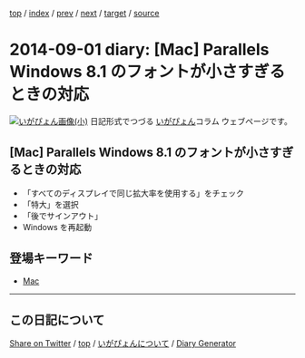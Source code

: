 [top](../index.html) 
 / [index](index.html) 
 / [prev](ig140828.html) 
 / [next](ig140903.html) 
 / [target](https://igapyon.github.io/diary/2014/ig140901.html) 
 / [source](https://github.com/igapyon/diary/blob/gh-pages/2014/ig140901.html.src.md) 

2014-09-01 diary: [Mac] Parallels Windows 8.1 のフォントが小さすぎるときの対応
=====================================================================================================
[![いがぴょん画像(小)](https://igapyon.github.io/diary/images/iga200306s.jpg "いがぴょん")](https://igapyon.github.io/diary/memo/memoigapyon.html) 日記形式でつづる [いがぴょん](https://igapyon.github.io/diary/memo/memoigapyon.html)コラム ウェブページです。

## [Mac] Parallels Windows 8.1 のフォントが小さすぎるときの対応

* 「すべてのディスプレイで同じ拡大率を使用する」をチェック
* 「特大」を選択
* 「後でサインアウト」
* Windows を再起動



## 登場キーワード

* [Mac](../keyword/mac.html)

----------------------------------------------------------------------------------------------------

## この日記について

[Share on Twitter](https://twitter.com/intent/tweet?hashtags=igapyon%2Cdiary%2C%E3%81%84%E3%81%8C%E3%81%B4%E3%82%87%E3%82%93%2CMac&text=%5BMac%5D+Parallels+Windows+8.1+%E3%81%AE%E3%83%95%E3%82%A9%E3%83%B3%E3%83%88%E3%81%8C%E5%B0%8F%E3%81%95%E3%81%99%E3%81%8E%E3%82%8B%E3%81%A8%E3%81%8D%E3%81%AE%E5%AF%BE%E5%BF%9C&url=https%3A%2F%2Figapyon.github.io%2Fdiary%2F2014%2Fig140901.html) / [top](../index.html) / [いがぴょんについて](https://igapyon.github.io/diary/memo/memoigapyon.html) / [Diary Generator](https://github.com/igapyon/igapyonv3)
